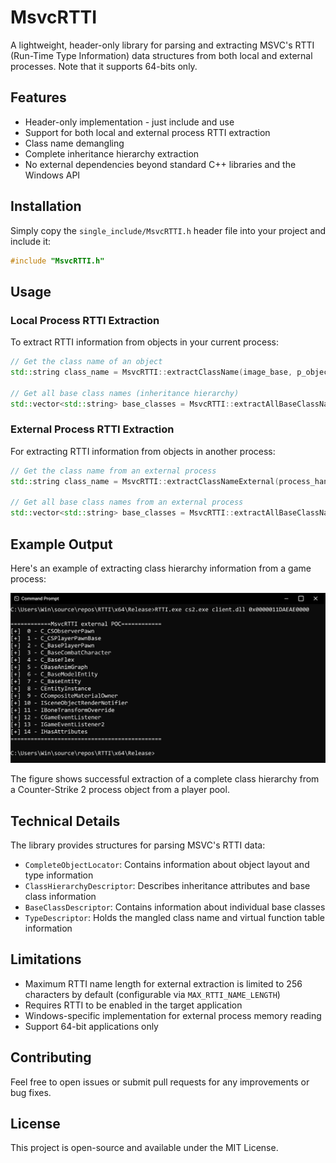 # MsvcRTTI

A lightweight, header-only library for parsing and extracting MSVC's RTTI (Run-Time Type Information) data structures from both local and external processes. Note that it supports
64-bits only.

## Features

- Header-only implementation - just include and use
- Support for both local and external process RTTI extraction
- Class name demangling
- Complete inheritance hierarchy extraction
- No external dependencies beyond standard C++ libraries and the Windows API

## Installation

Simply copy the `single_include/MsvcRTTI.h` header file into your project and include it:

```cpp
#include "MsvcRTTI.h"
```

## Usage

### Local Process RTTI Extraction

To extract RTTI information from objects in your current process:

```cpp
// Get the class name of an object
std::string class_name = MsvcRTTI::extractClassName(image_base, p_object);

// Get all base class names (inheritance hierarchy)
std::vector<std::string> base_classes = MsvcRTTI::extractAllBaseClassNames(image_base, p_object);
```

### External Process RTTI Extraction

For extracting RTTI information from objects in another process:

```cpp
// Get the class name from an external process
std::string class_name = MsvcRTTI::extractClassNameExternal(process_handle, image_base, p_object);

// Get all base class names from an external process
std::vector<std::string> base_classes = MsvcRTTI::extractAllBaseClassNamesExternal(process_handle, image_base, p_object);
```

## Example Output

Here's an example of extracting class hierarchy information from a game process:

![RTTI Extraction Example](repo/poc_results_example1.png)

The figure shows successful extraction of a complete class hierarchy from a Counter-Strike 2 process object from a player pool.

## Technical Details

The library provides structures for parsing MSVC's RTTI data:

- `CompleteObjectLocator`: Contains information about object layout and type information
- `ClassHierarchyDescriptor`: Describes inheritance attributes and base class information
- `BaseClassDescriptor`: Contains information about individual base classes
- `TypeDescriptor`: Holds the mangled class name and virtual function table information

## Limitations

- Maximum RTTI name length for external extraction is limited to 256 characters by default (configurable via `MAX_RTTI_NAME_LENGTH`)
- Requires RTTI to be enabled in the target application
- Windows-specific implementation for external process memory reading
- Support 64-bit applications only

## Contributing

Feel free to open issues or submit pull requests for any improvements or bug fixes.

## License

This project is open-source and available under the MIT License.